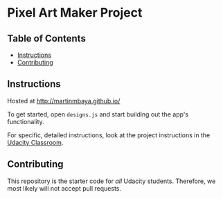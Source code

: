 # Pixel Art Maker Project

## Table of Contents

* [Instructions](#instructions)
* [Contributing](#contributing)

## Instructions

Hosted at http://martinmbaya.github.io/

To get started, open `designs.js` and start building out the app's functionality.

For specific, detailed instructions, look at the project instructions in the [Udacity Classroom](https://classroom.udacity.com/me).

## Contributing

This repository is the starter code for _all_ Udacity students. Therefore, we most likely will not accept pull requests.
